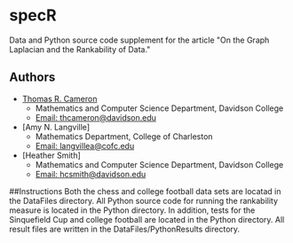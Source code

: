 # specR
Data and Python source code supplement for the article "On the Graph Laplacian and the Rankability of Data."
## Authors
* [Thomas R. Cameron](https://thomasrcameron.com)
    * Mathematics and Computer Science Department, Davidson College
    * [Email: thcameron@davidson.edu](mailto:thcameron@davidson.edu)
* [Amy N. Langville]
    * Mathematics Department, College of Charleston
    * [Email: langvillea@cofc.edu](mailto:langvillea@cofc.edu)
* [Heather Smith]
    * Mathematics and Computer Science Department, Davidson College
    * [Email: hcsmith@davidson.edu](mailto:hcsmith@davidson.edu)
	
##Instructions
Both the chess and college football data sets are locatad in the DataFiles directory. All Python source code for running the rankability measure is located in the Python directory. In addition, tests for the Sinquefield Cup and college football are located in the Python directory. All result files are written in the DataFiles/PythonResults directory.